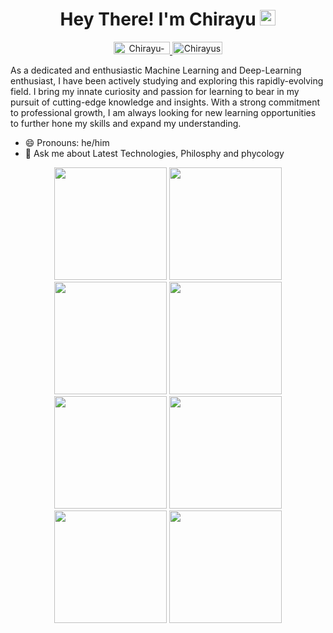 <h1 align="center"> Hey There! I'm Chirayu <img src="https://media.giphy.com/media/hvRJCLFzcasrR4ia7z/giphy.gif" width="25px"></h1>
<p align="center"> <a href="https://www.linkedin.com/in/chirayu-sharma-45803222a/"> <img src="https://img.shields.io/badge/linkedin-%230077B5.svg?&style=for-the-badge&logo=linkedin&logoColor=white" alt="Chirayu-sharma" height='20' width='90'/> </a>
<a href="https://github.com/absolution-end"> <img src="https://img.shields.io/static/v1?message=GitHub&style=for-the-badge&logo=github&&logoColor=white&label=%20" alt="Chirayusharma" height='20' width='80'/>  </a>


As a dedicated and enthusiastic Machine Learning and Deep-Learning enthusiast, I have been actively studying and exploring this rapidly-evolving field. I bring my innate curiosity and passion for learning to bear in my pursuit of cutting-edge knowledge and insights. With a strong commitment to professional growth, I am always looking for new learning opportunities to further hone my skills and expand my understanding.
  
- 😄 Pronouns: he/him
- 💬 Ask me about Latest Technologies, Philosphy and phycology 

<div align="center">
<img height="180em" src="http://github-profile-summary-cards.vercel.app/api/cards/profile-details?username=absolution-end&theme=buefy" />
<img height="180em" src="http://github-profile-summary-cards.vercel.app/api/cards/repos-per-language?username=absolution-end&theme=buefy"  />
<img height="180em" src="http://github-profile-summary-cards.vercel.app/api/cards/most-commit-language?username=absolution-end&theme=buef"  />
<img height="180em" src="http://github-profile-summary-cards.vercel.app/api/cards/stats?username=absolution-end&theme=buefy"/>
<img height="180em" src="http://github-profile-summary-cards.vercel.app/api/cards/productive-time?username=absolution-end&theme=buefy&utcOffset=8" />
<img height="180em" src="[http://github-profile-summary-cards.vercel.app/api/cards/productive-time?username=absolution-end&theme=buefy&utcOffset=8](http://github-profile-summary-cards.vercel.app/api/cards/most-commit-language?username=absolution-end&theme=buefy)" />
<img height="180em" src="[(http://github-profile-summary-cards.vercel.app/api/cards/stats?username=absolution-end&theme=buefy](http://github-profile-summary-cards.vercel.app/api/cards/stats?username=absolution-end&theme=buefy)"/>
<img height="180em" src="[http://github-profile-summary-cards.vercel.app/api/cards/profile-details?username=absolution-end&theme=buefy](http://github-profile-summary-cards.vercel.app/api/cards/productive-time?username=absolution-end&theme=buefy&utcOffset=8)" />

</div>

<!--
**absolution-end/absolution-end** is a ✨ _special_ ✨ repository because its `README.md` (this file) appears on your GitHub profile.

Here are some ideas to get you started: A zealous and self-motivated individual, enthusiastically keen to learn and explore. Flexible, reliable, possess excellent time-keeping skills, and always open to new learning opportunities. I have been working and reading extensively in the field of Machine Learning and Deep- Learning

- 🔭 I’m currently working on ...
- 🌱 I’m currently learning ...
- 👯 I’m looking to collaborate on ...
- 🤔 I’m looking for help with ...
- 💬 Ask me about ...
- 📫 How to reach me: ...
- 😄 Pronouns: He/Him
- ⚡ Fun fact: ...
-->
